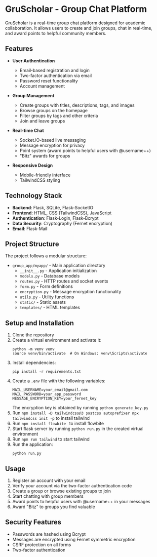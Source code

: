 # GruScholar - Group Chat Platform

GruScholar is a real-time group chat platform designed for academic collaboration. It allows users to create and join groups, chat in real-time, and award points to helpful community members.

## Features

- **User Authentication**
  - Email-based registration and login
  - Two-factor authentication via email
  - Password reset functionality
  - Account management

- **Group Management**
  - Create groups with titles, descriptions, tags, and images
  - Browse groups on the homepage
  - Filter groups by tags and other criteria
  - Join and leave groups

- **Real-time Chat**
  - Socket.IO-based live messaging
  - Message encryption for privacy
  - Point system (award points to helpful users with @username++)
  - "Bitz" awards for groups

- **Responsive Design**
  - Mobile-friendly interface
  - TailwindCSS styling

## Technology Stack

- **Backend**: Flask, SQLite, Flask-SocketIO
- **Frontend**: HTML, CSS (TailwindCSS), JavaScript
- **Authentication**: Flask-Login, Flask-Bcrypt
- **Data Security**: Cryptography (Fernet encryption)
- **Email**: Flask-Mail

## Project Structure

The project follows a modular structure:

- `group_app/myapp/` - Main application directory
  - `__init__.py` - Application initialization
  - `models.py` - Database models
  - `routes.py` - HTTP routes and socket events
  - `form.py` - Form definitions
  - `encryption.py` - Message encryption functionality
  - `utils.py` - Utility functions
  - `static/` - Static assets
  - `templates/` - HTML templates

## Setup and Installation

1. Clone the repository
2. Create a virtual environment and activate it:
   ```
   python -m venv venv
   source venv/bin/activate  # On Windows: venv\Scripts\activate
   ```
3. Install dependencies:
   ```
   pip install -r requirements.txt
   ```
4. Create a `.env` file with the following variables:
   ```
   MAIL_USERNAME=your_email@gmail.com
   MAIL_PASSWORD=your_app_password
   MESSAGE_ENCRYPTION_KEY=your_fernet_key
   ```
   The encryption key is obtained by running `python generate_key.py`
5. Run `npm install -D tailwindcss@3 postcss autoprefixer
npx tailwindcss init -p` to install tailwind
6. Run `npm install flowbite ` to install flowbite
7. Start flask server by running `python run.py` in the created virtual environment
8. Run `npm run tailwind` to start tailwind
9. Run the application:
   ```
   python run.py
   ```

## Usage

1. Register an account with your email
2. Verify your account via the two-factor authentication code
3. Create a group or browse existing groups to join
4. Start chatting with group members
5. Award points to helpful users with @username++ in your messages
6. Award "Bitz" to groups you find valuable

## Security Features

- Passwords are hashed using Bcrypt
- Messages are encrypted using Fernet symmetric encryption
- CSRF protection on all forms
- Two-factor authentication
